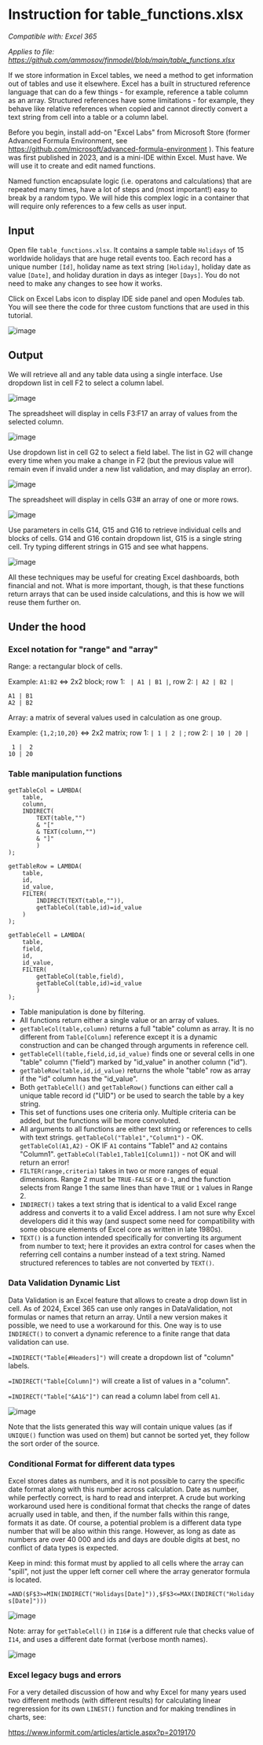 
# Instruction for table_functions.xlsx

_Compatible with: Excel 365_

_Applies to file: https://github.com/ammosov/finmodel/blob/main/table_functions.xlsx_

If we store information in Excel tables, we need a method to get information out of tables and use it elsewhere. Excel has a built in structured reference language that can do a few things - 
for example, reference a table column as an array. Structured references have some limitations - for example, they behave like relative references when copied and cannot directly convert a text string from cell into a table or a column label.  

Before you begin, install add-on "Excel Labs" from Microsoft Store (former Advanced Formula Environment, see https://github.com/microsoft/advanced-formula-environment ). 
This feature was first published in 2023, and is a mini-IDE within Excel. Must have. We will use it to create and edit named functions. 

Named function encapsulate logic (i.e. operatons and calculations) that are repeated many times, have a lot of steps and (most important!) easy to break by a random typo. We will hide this complex logic in a container that will require only references to a few cells as user input. 

## Input

Open file `table_functions.xlsx`. It contains a sample table `Holidays` of 15 worldwide holidays that are huge retail events too. Each record has a unique number `[Id]`, holiday name as text string `[Holiday]`, holiday date as value `[Date]`, and holiday duration in days as integer `[Days]`. You do not need to make any changes to see how it works.

Click on Excel Labs icon to display IDE side panel and open Modules tab. You will see there the code for three custom functions that are used in this tutorial. 

![image](https://github.com/ammosov/finmodel/assets/4894284/b12ba0c9-4fae-4bf8-9646-a3b93d9fec4b)

## Output

We will retrieve all and any table data using a single interface. Use dropdown list in cell F2 to select a column label. 

![image](https://github.com/ammosov/finmodel/assets/4894284/955db5b9-a8c7-46bb-b3cd-385f832984b6)

The spreadsheet will display in cells F3:F17 an array of values from the selected column. 

![image](https://github.com/ammosov/finmodel/assets/4894284/58e3ccb3-183c-41dc-8c22-8723a5e3431c)

Use dropdown list in cell G2 to select a field label. The list in G2 will change every time when you make a change in F2 (but the previous value will remain even if invalid under a new list validation, and may display an error).   

![image](https://github.com/ammosov/finmodel/assets/4894284/04531c5e-0a65-4f08-8f3e-6d1ee390a598)

The spreadsheet will display in cells G3# an array of one or more rows. 

![image](https://github.com/ammosov/finmodel/assets/4894284/be0a6bab-d83d-4281-b08c-693d99c907b2)

Use parameters in cells G14, G15 and G16 to retrieve individual cells and blocks of cells. G14 and G16 contain dropdown list, G15 is a single string cell. Try typing different strings in G15 and see what happens. 

![image](https://github.com/ammosov/finmodel/assets/4894284/9dcb7164-dd5c-4b32-b2fd-8d5152b136f7)

All these techniques may be useful for creating Excel dashboards, both financial and not. What is more important, though, is that these functions return arrays that can be used inside calculations, and this is how we will reuse them further on. 


## Under the hood

### Excel notation for "range" and "array"
Range: a rectangular block of cells. 

Example: `A1:B2` <=> 2x2 block; row 1: ` | A1 | B1 |`, row 2: `| A2 | B2 |`

	A1 | B1
	A2 | B2 


Array: a matrix of several values used in calculation as one group. 

Example: `{1,2;10,20}` <=> 2x2 matrix; row 1: `| 1 | 2 |` ; row 2: `| 10 | 20 |`

	 1 |  2
	10 | 20 


### Table manipulation functions

	getTableCol = LAMBDA(
	    table,
	    column,
	    INDIRECT(
	        TEXT(table,"")
	        & "["
	        & TEXT(column,"")
	        & "]"
	        )
	);
 
	getTableRow = LAMBDA(
	    table,
	    id,
	    id_value,
	    FILTER(
	        INDIRECT(TEXT(table,"")),
	        getTableCol(table,id)=id_value
	    )
	);

	getTableCell = LAMBDA(
	    table,
	    field,
	    id,
	    id_value,
	    FILTER(
	        getTableCol(table,field),
	        getTableCol(table,id)=id_value
	        )
	);


- Table manipulation is done by filtering. 
- All functions return either a single value or an array of values.
- `getTableCol(table,column)` returns a full "table" column as array. It is no different from `Table[Column]` reference except it is a dynamic construction and can be changed through arguments in reference cell.  
- `getTableCell(table,field,id,id_value)` finds one or several cells in one "table" column ("field") marked by "id_value" in another column ("id"). 
- `getTableRow(table,id,id_value)` returns the whole "table" row as array if the "id" column has the "id_value". 
- Both `getTableCell()` and `getTableRow()` functions can either call a unique table record id ("UID") or be used to search the table by a key string.
- This set of functions uses one criteria only. Multiple criteria can be added, but the functions will be more convoluted.
- All arguments to all functions are either text string or references to cells with text strings. `getTableCol("Table1","Column1")` - OK. `getTableCol(A1,A2)` - OK IF `A1` contains "Table1" and `A2` contains "Column1". `getTableCol(Table1,Table1[Column1])` - not OK and will return an error!  
- `FILTER(range,criteria)` takes in two or more ranges of equal dimensions. Range 2 must be `TRUE-FALSE` or `0-1`, and the function selects from Range 1 the same lines than have `TRUE` or `1` values in Range 2.
- `INDIRECT()` takes a text string that is identical to a valid Excel range address and converts it to a valid Excel address. I am not sure why Excel developers did it this way (and suspect some need for compatibility with some obscure elements of Excel core as written in late 1980s).  
- `TEXT()` is a function intended specifically for converting its argument from number to text; here it provides an extra control for cases when the referring cell contains a number instead of a text string. Named structured references to tables are not converted by `TEXT()`.

### Data Validation Dynamic List 

Data Validation is an Excel feature that allows to create a drop down list in cell. As of 2024, Excel 365 can use only ranges in DataValidation, not formulas or names that return an array. Until a new version makes it possible, we need to use a workaround for this. One way is to use `INDIRECT()` to convert a dynamic reference to a finite range that data validation can use. 

`=INDIRECT("Table[#Headers]")` will create a dropdown list of "column" labels. 

`=INDIRECT("Table[Column]")` will create a list of values in a "column".

`=INDIRECT("Table["&A1&"]")` can read a column label from cell `A1`.

![image](https://github.com/ammosov/finmodel/assets/4894284/4d0e37c6-f125-4740-aedb-830a0914461c)

Note that the lists generated this way will contain unique values (as if `UNIQUE()` function was used on them) but cannot be sorted yet, they follow the sort order of the source. 

### Conditional Format for different data types

Excel stores dates as numbers, and it is not possible to carry the specific date format along with this number across calculation. Date as number, while perfectly correct, is hard to read and interpret. A crude but working workaround used here is conditional format that checks the range of dates acrually used in table, and then, if the number falls within this range, formats it as date. Of course, a potential problem is a different data type number that will be also within this range. However, as long as date as numbers are over 40 000 and ids and days are double digits at best, no conflict of data types is expected. 

Keep in mind: this format must by applied to all cells where the array can "spill", not just the upper left corner cell where the array generator formula is located. 

`=AND($F$3>=MIN(INDIRECT("Holidays[Date]")),$F$3<=MAX(INDIRECT("Holidays[Date]")))`

![image](https://github.com/ammosov/finmodel/assets/4894284/4934e6e8-ca0b-40c1-9dde-e463d8997d1c)

Note: array for `getTableCell()` in `I16#` is a different rule that checks value of `I14`, and uses a different date format (verbose month names). 

![image](https://github.com/ammosov/finmodel/assets/4894284/42f5f52c-067e-4c8a-8e66-2a20f03e58a9)

### Excel legacy bugs and errors

For a very detailed discussion of how and why Excel for many years used two different methods (with different results) 
for calculating linear regreression for its own `LINEST()` function and for making trendlines in charts, see: 

https://www.informit.com/articles/article.aspx?p=2019170
